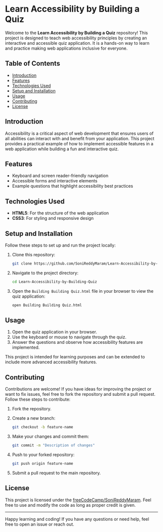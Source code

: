 # Learn Accessibility by Building a Quiz

Welcome to the **Learn Accessibility by Building a Quiz** repository! This project is designed to teach web accessibility principles by creating an interactive and accessible quiz application. It is a hands-on way to learn and practice making web applications inclusive for everyone.

## Table of Contents

- [Introduction](#introduction)
- [Features](#features)
- [Technologies Used](#technologies-used)
- [Setup and Installation](#setup-and-installation)
- [Usage](#usage)
- [Contributing](#contributing)
- [License](#license)

## Introduction

Accessibility is a critical aspect of web development that ensures users of all abilities can interact with and benefit from your application. This project provides a practical example of how to implement accessible features in a web application while building a fun and interactive quiz.

## Features

- Keyboard and screen reader-friendly navigation
- Accessible forms and interactive elements
- Example questions that highlight accessibility best practices

## Technologies Used

- **HTML5**: For the structure of the web application
- **CSS3**: For styling and responsive design

## Setup and Installation

Follow these steps to set up and run the project locally:

1. Clone this repository:

   ```bash
   git clone https://github.com/SoniReddyMaram/Learn-Accessibility-by-Building-Quiz.git
   ```

2. Navigate to the project directory:

   ```bash
   cd Learn-Accessibility-by-Building-Quiz
   ```

3. Open the `Building Building Quiz.html` file in your browser to view the quiz application:

   ```bash
   open Building Building Quiz.html
   ```

## Usage

1. Open the quiz application in your browser.
2. Use the keyboard or mouse to navigate through the quiz.
3. Answer the questions and observe how accessibility features are implemented.

This project is intended for learning purposes and can be extended to include more advanced accessibility features.

## Contributing

Contributions are welcome! If you have ideas for improving the project or want to fix issues, feel free to fork the repository and submit a pull request. Follow these steps to contribute:

1. Fork the repository.
2. Create a new branch:

   ```bash
   git checkout -b feature-name
   ```

3. Make your changes and commit them:

   ```bash
   git commit -m "Description of changes"
   ```

4. Push to your forked repository:

   ```bash
   git push origin feature-name
   ```

5. Submit a pull request to the main repository.

## License

This project is licensed under the [freeCodeCamp/SoniReddyMaram](LICENSE). Feel free to use and modify the code as long as proper credit is given.

---

Happy learning and coding! If you have any questions or need help, feel free to open an issue or reach out.
